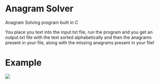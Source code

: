# Anagram Solver

Anagram Solving program built in C

You place you text into the input.txt file, run the program and you get an output.txt file with the text sorted alphabetically and then the anagrams present in your file, along with the missing anagrams present in your file!

# Example
![](file:///C:/Users/camek/Pictures/project.PNG)
